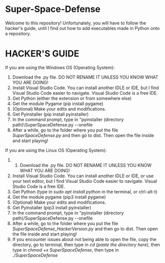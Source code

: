 # Super-Space-Defense


Welcome to this repository! Unfortunately, you will have to follow the hacker's guide, until I find out how to add executables made in Python onto a repository.


# HACKER'S GUIDE

If you are using the Windows OS (Operating System):
1. Download the .py file. DO NOT RENAME IT UNLESS YOU KNOW WHAT YOU ARE DOING!
2. Install Visual Studio Code. You can install another IDLE or IDE, but I find Visual Studio Code easier to navigate. Visual Studio Code is a free IDE.
3. Get Python (either the extension or from somewhere else)
4. Get the module Pygame (pip install pygame)
5. (Optional) Make your edits and modifications.
6. Get Pyinstaller (pip install pyinstaller)
7. In the command prompt, type in "pyinstaller (directory path)\SuperSpaceDefense.py --onefile
8. After a while, go to the folder where you put the file *SuperSpaceDefense.py* and then go to dist. Then open the file inside and start playing!

If you are using the Linux OS (Operating System):
1. 1. Download the .py file. DO NOT RENAME IT UNLESS YOU KNOW WHAT YOU ARE DOING!
2. Install Visual Studio Code. You can install another IDLE or IDE, or use your text editor, but I find Visual Studio Code easier to navigate. Visual Studio Code is a free IDE.
3. Get Python (type in *sudo apt install python* in the terminal, or ctrl-alt-t)
4. Get the module pygame (pip3 install pygame)
5. (Optional) Make your edits and modifications.
6. Get Pyinstaller (pip3 install pyinstaller)
7. In the command prompt, type in "pyinstaller (directory path)/SuperSpaceDefense.py --onefile
8. After a while, go to the folder where you put the file *SuperSpaceDefense_HackerVersion.py* and then go to dist. Then open the file inside and start playing!
9. If you encounter issues about not being able to open the file, copy the directory, go to terminal, then type in *cd (paste the directory here)*, then type in *chmod +x SuperSpaceDefense*, then type in *./SuperSpaceDefense*
